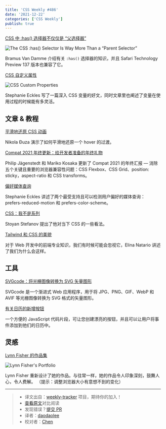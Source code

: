 ```yaml
---
title: 'CSS Weekly #486'
date: '2021-12-22'
categories: ['CSS Weekly']
publish: true
---
```


[CSS 中 :has() 选择器不仅仅是 “父选择器”](./has_selector.md)

![The CSS :has() Selector Is Way More Than a “Parent Selector”](https://css-weekly.com/wp-content/uploads/2021/12/the-css-has-selector-is-way-more-than-a-parent-selector.jpg)

<!--以上是预览信息，图片一张或限制百字左右，前者优先-->
<!-- more -->

Bramus Van Damme 介绍有关 `:has()` 选择器的知识，并且 Safari Technology Preview 137 版本也兼容了它。

[CSS 自定义属性](./cutsom_properties.md)

![CSS Custom Properties](https://css-weekly.com/wp-content/uploads/2021/12/css-custom-properties.jpg)

Stephanie Eckles 写了一篇深入 CSS 变量的好文，同时文章里也阐述了变量在使用过程的时候能有多灵活。

## 文章 & 教程

[平滑地还原 CSS 动画](https://pragmaticpineapple.com/smoothly-reverting-css-animations/?utm_source=CSS-Weekly&utm_campaign=Issue-486&utm_medium=web)

Nikola Đuza 演示了如何平滑地还原一个 hover 的过渡。

[Compat 2021 年终更新：给开发者准备的年终礼物](https://web.dev/compat2021-holiday-update/?utm_source=CSS-Weekly&utm_campaign=Issue-486&utm_medium=web)

Philip Jägenstedt 和 Mariko Kosaka 更新了 Compat 2021 的年终汇报 — 消除五个关键且重要的浏览器兼容性问题：CSS Flexbox、CSS Grid、position: sticky，aspect-ratio 和 CSS transforms。

[偏好媒体查询](https://12daysofweb.dev/2021/preference-queries/?utm_source=CSS-Weekly&utm_campaign=Issue-486&utm_medium=web)

Stephanie Eckles 讲述了两个最受支持且可以检测用户偏好的媒体查询：prefers-reduced-motion 和 prefers-color-scheme。

[CSS：我不是系列](https://calendar.perfplanet.com/2021/css-me-not/?utm_source=CSS-Weekly&utm_campaign=Issue-486&utm_medium=web)

Stoyan Stefanov 提出了他对当下 CSS 的一些看法。

[Tailwind 和 CSS 的美貌](https://thoughtbot.com/blog/tailwind-and-the-femininity-of-css?utm_source=CSS-Weekly&utm_campaign=Issue-486&utm_medium=web)

对于 Web 开发中的前端专业知识，我们有时候可能会忽视它，Elina Natario 讲述了我们为什么会这样。

## 工具

[SVGcode：将光栅图像转换为 SVG 矢量图形](https://web.dev/svgcode/?utm_source=CSS-Weekly&utm_campaign=Issue-486&utm_medium=web)

SVGcode 是一个渐进式 Web 应用程序，用于将 JPG、PNG、GIF、WebP 和 AVIF 等光栅图像转换为 SVG 格式的矢量图形。

[有关日历的新增按钮](https://jekuer.github.io/add-to-calendar-button/?utm_source=CSS-Weekly&utm_campaign=Issue-486&utm_medium=web)

一个方便的 JavaScript 代码片段，可让您创建漂亮的按钮，并且可以让用户将事件添加到他们的日历中。

## 灵感

[Lynn Fisher 的作品集](https://lynnandtonic.com/?utm_source=CSS-Weekly&utm_campaign=Issue-486&utm_medium=web)

![Lynn Fisher's Portfolio](https://css-weekly.com/wp-content/uploads/2021/12/lynnandtonic.png)

Lynn Fisher 重新设计了她的作品。与往常一样，她的作品令人印象深刻，鼓舞人心，令人费解。 （提示：调整浏览器大小有意想不到的变化）

---

> -   译文出自：[weekly-tracker](https://github.com/FEDarling/weekly-tracker) 项目，期待你的加入！
> -   [查看原文](https://css-weekly.com/issue-486/)对比阅读
> -   发现错误？[提交 PR](https://github.com/FEDarling/weekly-tracker/blob/main/weeklys/css_weekly/486/README.md)
> -   译者：[daodaolee](https://github.com/daodaolee)
> -   校对者：[Chen](https://github.com/LilyChenlin)
